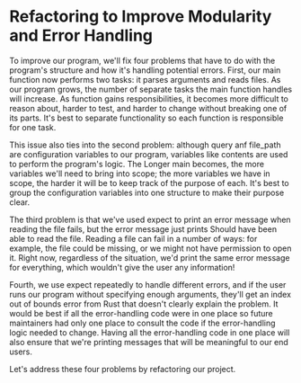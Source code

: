 # Refactoring to Improve Modularity and Error Handling

To improve our program, we'll fix four problems that have to do with the program's structure and how
it's handling potential errors. First, our main function now performs two tasks: it parses
arguments and reads files. As our program grows, the number of separate tasks the main function
handles will increase. As function gains responsibilities, it becomes more difficult to reason about,
harder to test, and harder to change without breaking one of its parts. It's best to separate
functionality so each function is responsible for one task.

This issue also ties into the second problem: although query anf file_path are configuration
variables to our program, variables like contents are used to perform the program's logic. The
Longer main becomes, the more variables we'll need to bring into scope; the more variables we have
in scope, the harder it will be to keep track of the purpose of each. It's best to group the
configuration variables into one structure to make their purpose clear.

The third problem is that we've used expect to print an error message when reading the file fails,
but the error message just prints Should have been able to read the file. Reading a file can fail
in a number of ways: for example, the file could be missing, or we might not have permission to
open it. Right now, regardless of the situation, we'd print the same error message for everything,
which wouldn't give the user any information!

Fourth, we use expect repeatedly to handle different errors, and if the user runs our program
without specifying enough arguments, they'll get an index out of bounds error from Rust that
doesn't clearly explain the problem. It would be best if all the error-handling code were in one place
so future maintainers had only one place to consult the code if the error-handling logic needed to
change. Having all the error-handling code in one place will also ensure that we're printing messages
that will be meaningful to our end users.

Let's address these four problems by refactoring our project.
